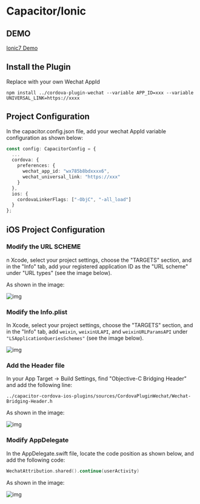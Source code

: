 # Capacitor/Ionic

## DEMO

[Ionic7 Demo](https://github.com/byteee-fund/cordova-plugin-wechat-ionic7-demo)

## Install the Plugin

Replace with your own Wechat AppId

```shell
npm install ../cordova-plugin-wechat --variable APP_ID=xxx --variable UNIVERSAL_LINK=https://xxxx
```

## Project Configuration

In the capacitor.config.json file, add your wechat AppId variable configuration as shown below:

```typescript
const config: CapacitorConfig = {
  ...  
  cordova: { 
    preferences: { 
      wechat_app_id: "wx785b8bdxxxx6",
      wechat_universal_link: "https://xxx"
    } 
  },
  ios: {
    cordovaLinkerFlags: ["-ObjC", "-all_load"]
  }
};
```

## iOS Project Configuration

### Modify the URL SCHEME

n Xcode, select your project settings, choose the "TARGETS" section, and in the "Info" tab, add your registered application ID as the "URL scheme" under "URL types" (see the image below).

As shown in the image:

![img](https://res.wx.qq.com/op_res/NFS7xqSfwkeorZKhFhAaA5JlwLGitxOtyG9c6F2UfF6nggDUCq7zzVW0cq0mOmVq)

### Modify the Info.plist

In Xcode, select your project settings, choose the "TARGETS" section, and in the "Info" tab, add `weixin`, `weixinULAPI`, and `weixinURLParamsAPI` under `"LSApplicationQueriesSchemes"` (see the image below).


![img](https://res.wx.qq.com/op_res/UA9NqONywI8DFeIMFMdND1tBAozE7hWe0fnrY88k68I0Rqq6Q60XCm2ZG9I7PfuzQIqbdsHIdVDiMjRPafZTig)

### Add the Header file

In your App Target -> Build Settings, find "Objective-C Bridging Header" and add the following line:

```text
../capacitor-cordova-ios-plugins/sources/CordovaPluginWechat/Wechat-Bridging-Header.h
```

As shown in the image:

![img](/public/images/xcode-2.png)

### Modify AppDelegate

In the AppDelegate.swift file, locate the code position as shown below, and add the following code:

```swift
WechatAttribution.shared().continue(userActivity)
```

As shown in the image:

![img](/public/images/xcode-3.png)
